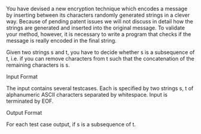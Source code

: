 You have devised a new encryption technique which encodes a message by inserting between its characters randomly generated strings in a clever way. Because of pending patent issues we will not discuss in detail how the strings are generated and inserted into the original message. To validate your method, however, it is necessary to write a program that checks if the message is really encoded in the final string.

Given two strings s and t, you have to decide whether s is a subsequence of t, i.e. if you can remove characters from t such that the concatenation of the remaining characters is s.

Input Format

The input contains several testcases. Each is specified by two strings s, t of alphanumeric ASCII characters separated by whitespace. Input is terminated by EOF.

Output Format

For each test case output, if s is a subsequence of t.
